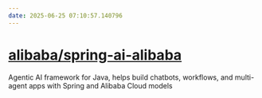 ```yaml
---
date: 2025-06-25 07:10:57.140796
---
```


# [alibaba/spring-ai-alibaba](https://github.com/alibaba/spring-ai-alibaba)

Agentic AI framework for Java, helps build chatbots, workflows, and multi-agent apps with Spring and Alibaba Cloud models